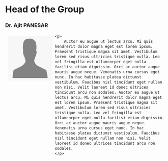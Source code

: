 <h1>Head of the Group</h1>
<!-- Add icon library -->
<link rel="stylesheet" href="https://cdnjs.cloudflare.com/ajax/libs/font-awesome/4.7.0/css/font-awesome.min.css">

<h3> Dr. Ajit PANESAR </h3>
<!-- <a href="#" style="text-decoration: none;" title="LinkedIn" class="btn btn-linkedin btn-lg" target = "_blank"><i class="fa fa-linkedin fa-fw"></i> LinkedIn</a> -->
<!-- <a href="#" style="text-decoration: none;" title="Twitter" class="twitter" target = "_blank"><i class="fa fa-twitter fa-fw"></i> Tweet</a> -->

<div class="square">
	<div>
		<img src="/../_profilePhotos/dummy1.png" width=140 height=140
				alt="HoG1">
	</div>
	
	<p>
		Auctor eu augue ut lectus arcu. Mi quis hendrerit dolor magna eget est lorem ipsum. Praesent tristique magna sit amet. Vestibulum lorem sed risus ultricies tristique nulla. Leo vel fringilla est ullamcorper eget nulla facilisi etiam dignissim. Orci ac auctor augue mauris augue neque. Venenatis urna cursus eget nunc. In hac habitasse platea dictumst vestibulum. Faucibus nisl tincidunt eget nullam non nisi. Velit laoreet id donec ultrices tincidunt arcu non sodales. Auctor eu augue ut lectus arcu. Mi quis hendrerit dolor magna eget est lorem ipsum. Praesent tristique magna sit amet. Vestibulum lorem sed risus ultricies tristique nulla. Leo vel fringilla est ullamcorper eget nulla facilisi etiam dignissim. Orci ac auctor augue mauris augue neque. Venenatis urna cursus eget nunc. In hac habitasse platea dictumst vestibulum. Faucibus nisl tincidunt eget nullam non nisi. Velit laoreet id donec ultrices tincidunt arcu non sodales.
	</p>
</div>



<style>
	body {
		margin: 0px;
		text-align: left;
	}

	img {
		float: left;
		margin: 8px;
	}
	p {
		text-align: justify;
		font-size: 16px;
	}

		.btn-linkedin {
	  background: #0E76A8;
	  border-radius: 0;
	  color: #fff;
	  border-width: 1px;
	  border-style: solid;
	  border-color: #084461;
	}
	.btn-linkedin:link, .btn-linkedin:visited {
	  color: #fff;
	}
	.btn-linkedin:active, .btn-linkedin:hover {
	  background: #0E76A8;
	  color: #fff;
	}

    .twitter {
        background-color: #55acee;
        color: #fff;
        border-width: 1px;
	    border-style: solid;
	    border-color: #084461;
        border-radius: 0;
    }
    .twitter:link, .twitter:visited {
	  color: #fff;
	}
	.twitter:active, .twitter:hover {
	  background: #55acee;
	  color: #fff;
	}
    .linkedin {
        background-color: #0077b5;
</style>